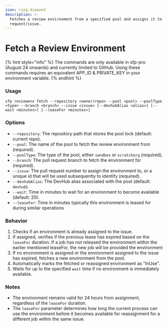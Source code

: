 ```yaml
---
icon: ring-diamond
description: >-
  Fetches a review environment from a specified pool and assigns it to a pull
  request/issue.
---
```


# Fetch a Review Environment

{% hint style="info" %}
The commands are only available in sfp-pro (August 24 onwards) and currently limited to GitHub. Using these commands requires an equivalent APP\_ID & PRIVATE\_KEY in your environment variable.
{% endhint %}

### Usage

```
sfp reviewenv fetch --repository <owner/repo> --pool <pool> --poolType <type> --branch <branch> --issue <issue> [--devhubAlias <alias>] [--wait <minutes>] [--leaseFor <minutes>]
```

### Options

* `--repository`: The repository path that stores the pool lock (default: current repo).
* `--pool`: The name of the pool to fetch the review environment from (required).
* `--poolType`: The type of the pool, either `sandbox` or `scratchorg` (required).
* `--branch`: The pull request branch to fetch the environment for (required).
* `--issue`: The pull request number to assign the environment to, or a unique id that will be used subsequently to identify  (required).
* `--devhubAlias`: The DevHub alias associated with the pool (default: `devhub`).
* `--wait`: Time in minutes to wait for an environment to become available (default: 20).
* `--leaseFor`: Time in minutes typically this environment is leased for during  similar operations

### Behavior

1. Checks if an environment is already assigned to the issue.
2. If assigned, verifies if the previous lease has expired based on the `leaseFor` duration. If a job has not released the environment within the earlier mentioned leaseFor, the new job will be provided the environment
3. If no environment is assigned or the environment assigned to the issue has expired, fetches a new environment from the pool.
4. Automatically marks the fetched or reassigned environment as "InUse".
5. Waits for up to the specified `wait` time if no environment is immediately available.

### Notes

* The environment remains valid for 24 hours from assignment, regardless of the `leaseFor` duration.
* The `leaseFor` parameter determines how long the current process can use the environment before it becomes available for reassignment for a different job within the same issue.
